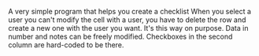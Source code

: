 A very simple program that helps you create a checklist
When you select a user you can't modify the cell with a user, you have to delete the row and create a new one with the user you want. It's this way on purpose.
Data in number and notes can be freely modified.
Checkboxes in the second column are hard-coded to be there.
